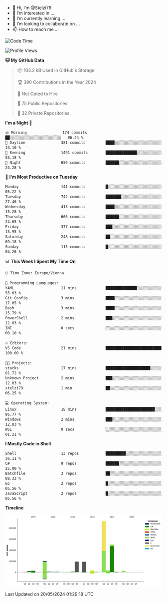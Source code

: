 - 👋 Hi, I’m @Stelzi79
- 👀 I’m interested in ...
- 🌱 I’m currently learning ...
- 💞️ I’m looking to collaborate on ...
- 📫 How to reach me ...

<!--START_SECTION:waka-->
![Code Time](http://img.shields.io/badge/Code%20Time-995%20hrs%208%20mins-blue)

![Profile Views](http://img.shields.io/badge/Profile%20Views-0-blue)

**🐱 My GitHub Data** 

> 📦 103.2 kB Used in GitHub's Storage 
 > 
> 🏆 390 Contributions in the Year 2024
 > 
> 🚫 Not Opted to Hire
 > 
> 📜 75 Public Repositories 
 > 
> 🔑 32 Private Repositories 
 > 
**I'm a Night 🦉** 

```text
🌞 Morning                174 commits         ██░░░░░░░░░░░░░░░░░░░░░░░   06.44 % 
🌆 Daytime                381 commits         ████░░░░░░░░░░░░░░░░░░░░░   14.10 % 
🌃 Evening                1491 commits        ██████████████░░░░░░░░░░░   55.18 % 
🌙 Night                  656 commits         ██████░░░░░░░░░░░░░░░░░░░   24.28 % 
```
📅 **I'm Most Productive on Tuesday** 

```text
Monday                   141 commits         █░░░░░░░░░░░░░░░░░░░░░░░░   05.22 % 
Tuesday                  742 commits         ███████░░░░░░░░░░░░░░░░░░   27.46 % 
Wednesday                413 commits         ████░░░░░░░░░░░░░░░░░░░░░   15.28 % 
Thursday                 666 commits         ██████░░░░░░░░░░░░░░░░░░░   24.65 % 
Friday                   377 commits         ███░░░░░░░░░░░░░░░░░░░░░░   13.95 % 
Saturday                 248 commits         ██░░░░░░░░░░░░░░░░░░░░░░░   09.18 % 
Sunday                   115 commits         █░░░░░░░░░░░░░░░░░░░░░░░░   04.26 % 
```


📊 **This Week I Spent My Time On** 

```text
🕑︎ Time Zone: Europe/Vienna

💬 Programming Languages: 
YAML                     11 mins             ██████████████░░░░░░░░░░░   55.03 % 
Git Config               3 mins              ████░░░░░░░░░░░░░░░░░░░░░   17.05 % 
Bash                     3 mins              ████░░░░░░░░░░░░░░░░░░░░░   15.79 % 
PowerShell               2 mins              ███░░░░░░░░░░░░░░░░░░░░░░   12.03 % 
INI                      0 secs              ░░░░░░░░░░░░░░░░░░░░░░░░░   00.10 % 

🔥 Editors: 
VS Code                  21 mins             █████████████████████████   100.00 % 

🐱‍💻 Projects: 
stacks                   17 mins             ████████████████████░░░░░   81.72 % 
Unknown Project          2 mins              ███░░░░░░░░░░░░░░░░░░░░░░   12.03 % 
stelzi79                 1 min               ██░░░░░░░░░░░░░░░░░░░░░░░   06.25 % 

💻 Operating System: 
Linux                    18 mins             ██████████████████████░░░   86.77 % 
Windows                  2 mins              ███░░░░░░░░░░░░░░░░░░░░░░   12.03 % 
WSL                      0 secs              ░░░░░░░░░░░░░░░░░░░░░░░░░   01.21 % 
```

**I Mostly Code in Shell** 

```text
Shell                    13 repos            █████████░░░░░░░░░░░░░░░░   36.11 % 
C#                       9 repos             ██████░░░░░░░░░░░░░░░░░░░   25.00 % 
Batchfile                3 repos             ██░░░░░░░░░░░░░░░░░░░░░░░   08.33 % 
Go                       2 repos             █░░░░░░░░░░░░░░░░░░░░░░░░   05.56 % 
JavaScript               2 repos             █░░░░░░░░░░░░░░░░░░░░░░░░   05.56 % 
```



**Timeline**

![Lines of Code chart](https://raw.githubusercontent.com/Stelzi79/Stelzi79/main/assets/bar_graph.png)


 Last Updated on 20/05/2024 01:29:18 UTC
<!--END_SECTION:waka-->

<!---
Stelzi79/Stelzi79 is a ✨ special ✨ repository because its `README.md` (this file) appears on your GitHub profile.
You can click the Preview link to take a look at your changes.
--->
